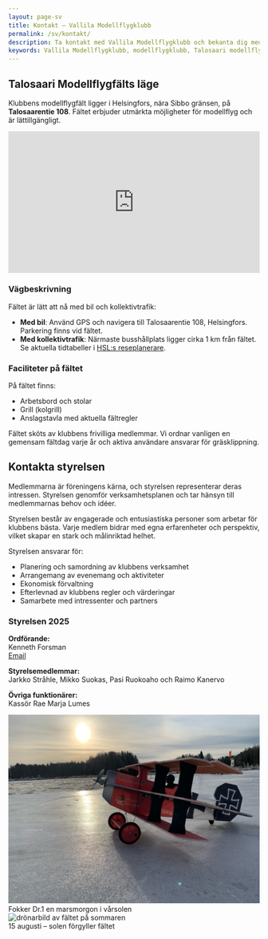 ```yaml
---
layout: page-sv
title: Kontakt – Vallila Modellflygklubb
permalink: /sv/kontakt/
description: Ta kontakt med Vallila Modellflygklubb och bekanta dig med modellflygfältet i Talosaari, Helsingfors. Här hittar du fältets läge och styrelsens kontaktuppgifter.
keywords: Vallila Modellflygklubb, modellflygklubb, Talosaari modellflygfält, modellflygfält Helsingfors, radiostyrda flygplan, modellflyghobby, kontaktuppgifter
---
```


## Talosaari Modellflygfälts läge

Klubbens modellflygfält ligger i Helsingfors, nära Sibbo gränsen, på **Talosaarentie 108**. Fältet erbjuder utmärkta möjligheter för modellflyg och är lättillgängligt.

<div class="map-container" style="position: relative; width: 100%; height: 0; padding-bottom: 56.25%; margin-bottom: 20px;">
  <iframe src="https://www.google.com/maps/embed?pb=!1m18!1m12!1m3!1d1984.1536568042282!2d25.19732687687776!3d60.23427787969789!2m3!1f0!2f0!3f0!3m2!1i1024!2i768!4f13.1!3m3!1m2!1s0x4692096d2f6776c5%3A0x4b1a8a7b4254ac2!2sTalosaarentie%20108%2C%2000890%20Helsinki!5e0!3m2!1sfi!2sfi!4v1715107045123!5m2!1sfi!2sfi" style="position: absolute; top: 0; left: 0; width: 100%; height: 100%; border: 0;" allowfullscreen="" loading="lazy" referrerpolicy="no-referrer-when-downgrade"></iframe>
</div>

### Vägbeskrivning

Fältet är lätt att nå med bil och kollektivtrafik:

- **Med bil**: Använd GPS och navigera till Talosaarentie 108, Helsingfors. Parkering finns vid fältet.
- **Med kollektivtrafik**: Närmaste busshållplats ligger cirka 1 km från fältet. Se aktuella tidtabeller i [HSL:s reseplanerare](https://reittiopas.hsl.fi/).

### Faciliteter på fältet

På fältet finns:

- Arbetsbord och stolar  
- Grill (kolgrill)  
- Anslagstavla med aktuella fältregler  

Fältet sköts av klubbens frivilliga medlemmar. Vi ordnar vanligen en gemensam fältdag varje år och aktiva användare ansvarar för gräsklippning.

## Kontakta styrelsen

Medlemmarna är föreningens kärna, och styrelsen representerar deras intressen. Styrelsen genomför verksamhetsplanen och tar hänsyn till medlemmarnas behov och idéer.

Styrelsen består av engagerade och entusiastiska personer som arbetar för klubbens bästa. Varje medlem bidrar med egna erfarenheter och perspektiv, vilket skapar en stark och målinriktad helhet.

Styrelsen ansvarar för:

- Planering och samordning av klubbens verksamhet  
- Arrangemang av evenemang och aktiviteter  
- Ekonomisk förvaltning  
- Efterlevnad av klubbens regler och värderingar  
- Samarbete med intressenter och partners  

### Styrelsen 2025

**Ordförande:**  
Kenneth Forsman  
[Email](mailto:kentsu.forsman@gmail.com)

**Styrelsemedlemmar:**  
Jarkko Stråhle, Mikko Suokas, Pasi Ruokoaho och Raimo Kanervo

**Övriga funktionärer:**  
Kassör Rae Marja Lumes

<div class="image-container">
<img src="/images/lennokkikuvia/fokker-dr-1.jpg" alt="Crack Fokker Dr.1" />
</div>
Fokker Dr.1 en marsmorgon i vårsolen

<div class="image-container">
<img src="/images/lennokkikuvia/lennokkikenttä-2.jpg" alt="drönarbild av fältet på sommaren" />
</div>
15 augusti – solen förgyller fältet
